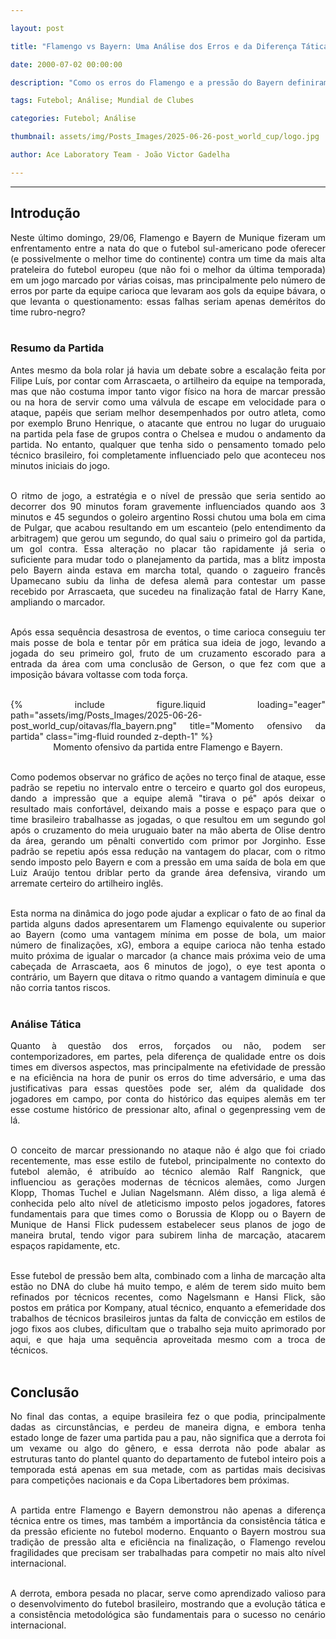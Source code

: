 ```yaml
---

layout: post

title: "Flamengo vs Bayern: Uma Análise dos Erros e da Diferença Tática"

date: 2000-07-02 00:00:00

description: "Como os erros do Flamengo e a pressão do Bayern definiram o resultado nas Oitavas de Final do Mundial de Clubes"

tags: Futebol; Análise; Mundial de Clubes

categories: Futebol; Análise

thumbnail: assets/img/Posts_Images/2025-06-26-post_world_cup/logo.jpg

author: Ace Laboratory Team - João Victor Gadelha

---
```


---

<h2> <b> Introdução </b></h2>

<div style="text-align: justify">

Neste último domingo, 29/06, Flamengo e Bayern de Munique fizeram um enfrentamento entre a nata do que o futebol sul-americano pode oferecer (e possivelmente o melhor time do continente) contra um time da mais alta prateleira do futebol europeu (que não foi o melhor da última temporada) em um jogo marcado por várias coisas, mas principalmente pelo número de erros por parte da equipe carioca que levaram aos gols da equipe bávara, o que levanta o questionamento: essas falhas seriam apenas deméritos do time rubro-negro? <br/><br/>

<h3> <b> Resumo da Partida </b></h3>

Antes mesmo da bola rolar já havia um debate sobre a escalação feita por Filipe Luís, por contar com Arrascaeta, o artilheiro da equipe na temporada, mas que não costuma impor tanto vigor físico na hora de marcar pressão ou na hora de servir como uma válvula de escape em velocidade para o ataque, papéis que seriam melhor desempenhados por outro atleta, como por exemplo Bruno Henrique, o atacante que entrou no lugar do uruguaio na partida pela fase de grupos contra o Chelsea e mudou o andamento da partida. No entanto, qualquer que tenha sido o pensamento tomado pelo técnico brasileiro, foi completamente influenciado pelo que aconteceu nos minutos iniciais do jogo. <br/><br/>

O ritmo de jogo, a estratégia e o nível de pressão que seria sentido ao decorrer dos 90 minutos foram gravemente influenciados quando aos 3 minutos e 45 segundos o goleiro argentino Rossi chutou uma bola em cima de Pulgar, que acabou resultando em um escanteio (pelo entendimento da arbitragem) que gerou um segundo, do qual saiu o primeiro gol da partida, um gol contra. Essa alteração no placar tão rapidamente já seria o suficiente para mudar todo o planejamento da partida, mas a blitz imposta pelo Bayern ainda estava em marcha total, quando o zagueiro francês Upamecano subiu da linha de defesa alemã para contestar um passe recebido por Arrascaeta, que sucedeu na finalização fatal de Harry Kane, ampliando o marcador. <br/><br/>

Após essa sequência desastrosa de eventos, o time carioca conseguiu ter mais posse de bola e tentar pôr em prática sua ideia de jogo, levando a jogada do seu primeiro gol, fruto de um cruzamento escorado para a entrada da área com uma conclusão de Gerson, o que fez com que a imposição bávara voltasse com toda força. <br/><br/>

<div class="row">
    <div class="col-sm-10 offset-sm-1 mt-3 mt-md-0">
        {% include figure.liquid loading="eager" path="assets/img/Posts_Images/2025-06-26-post_world_cup/oitavas/fla_bayern.png" title="Momento ofensivo da partida" class="img-fluid rounded z-depth-1" %}
    </div>
</div>

<center>Momento ofensivo da partida entre Flamengo e Bayern. <br/><br/></center>

Como podemos observar no gráfico de ações no terço final de ataque, esse padrão se repetiu no intervalo entre o terceiro e quarto gol dos europeus, dando a impressão que a equipe alemã "tirava o pé" após deixar o resultado mais confortável, deixando mais a posse e espaço para que o time brasileiro trabalhasse as jogadas, o que resultou em um segundo gol após o cruzamento do meia uruguaio bater na mão aberta de Olise dentro da área, gerando um pênalti convertido com primor por Jorginho. Esse padrão se repetiu após essa redução na vantagem do placar, com o ritmo sendo imposto pelo Bayern e com a pressão em uma saída de bola em que Luiz Araújo tentou driblar perto da grande área defensiva, virando um arremate certeiro do artilheiro inglês. <br/><br/>

Esta norma na dinâmica do jogo pode ajudar a explicar o fato de ao final da partida alguns dados apresentarem um Flamengo equivalente ou superior ao Bayern (como uma vantagem mínima em posse de bola, um maior número de finalizações, xG), embora a equipe carioca não tenha estado muito próxima de igualar o marcador (a chance mais próxima veio de uma cabeçada de Arrascaeta, aos 6 minutos de jogo), o eye test aponta o contrário, um Bayern que ditava o ritmo quando a vantagem diminuía e que não corria tantos riscos. <br/><br/>

<h3> <b> Análise Tática </b></h3>

Quanto à questão dos erros, forçados ou não, podem ser contemporizadores, em partes, pela diferença de qualidade entre os dois times em diversos aspectos, mas principalmente na efetividade de pressão e na eficiência na hora de punir os erros do time adversário, e uma das justificativas para essas questões pode ser, além da qualidade dos jogadores em campo, por conta do histórico das equipes alemãs em ter esse costume histórico de pressionar alto, afinal o gegenpressing vem de lá. <br/><br/>

O conceito de marcar pressionando no ataque não é algo que foi criado recentemente, mas esse estilo de futebol, principalmente no contexto do futebol alemão, é atribuído ao técnico alemão Ralf Rangnick, que influenciou as gerações modernas de técnicos alemães, como Jurgen Klopp, Thomas Tuchel e Julian Nagelsmann. Além disso, a liga alemã é conhecida pelo alto nível de atleticismo imposto pelos jogadores, fatores fundamentais para que times como o Borussia de Klopp ou o Bayern de Munique de Hansi Flick pudessem estabelecer seus planos de jogo de maneira brutal, tendo vigor para subirem linha de marcação, atacarem espaços rapidamente, etc. <br/><br/>

Esse futebol de pressão bem alta, combinado com a linha de marcação alta estão no DNA do clube há muito tempo, e além de terem sido muito bem refinados por técnicos recentes, como Nagelsmann e Hansi Flick, são postos em prática por Kompany, atual técnico, enquanto a efemeridade dos trabalhos de técnicos brasileiros juntas da falta de convicção em estilos de jogo fixos aos clubes, dificultam que o trabalho seja muito aprimorado por aqui, e que haja uma sequência aproveitada mesmo com a troca de técnicos. <br/><br/>

<h2> <b> Conclusão </b></h2>

No final das contas, a equipe brasileira fez o que podia, principalmente dadas as circunstâncias, e perdeu de maneira digna, e embora tenha estado longe de fazer uma partida pau a pau, não significa que a derrota foi um vexame ou algo do gênero, e essa derrota não pode abalar as estruturas tanto do plantel quanto do departamento de futebol inteiro pois a temporada está apenas em sua metade, com as partidas mais decisivas para competições nacionais e da Copa Libertadores bem próximas. <br/><br/>

A partida entre Flamengo e Bayern demonstrou não apenas a diferença técnica entre os times, mas também a importância da consistência tática e da pressão eficiente no futebol moderno. Enquanto o Bayern mostrou sua tradição de pressão alta e eficiência na finalização, o Flamengo revelou fragilidades que precisam ser trabalhadas para competir no mais alto nível internacional. <br/><br/>

A derrota, embora pesada no placar, serve como aprendizado valioso para o desenvolvimento do futebol brasileiro, mostrando que a evolução tática e a consistência metodológica são fundamentais para o sucesso no cenário internacional. <br/><br/>

</div>







